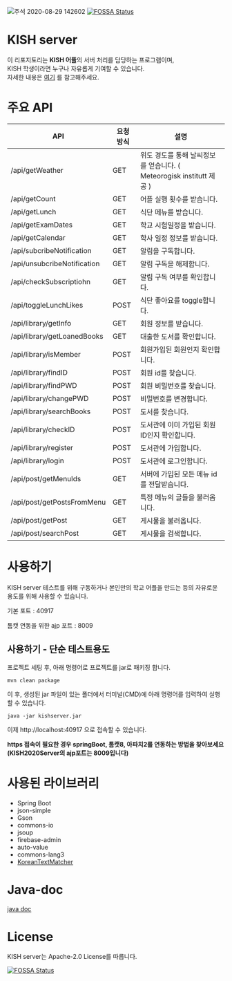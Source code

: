 ![주석 2020-08-29 142602](https://user-images.githubusercontent.com/29895665/91631442-c0488100-ea03-11ea-8712-18e2aaa3cf74.png)
[![FOSSA Status](https://app.fossa.com/api/projects/git%2Bgithub.com%2FKISH-students%2FKISH_server.svg?type=shield)](https://app.fossa.com/projects/git%2Bgithub.com%2FKISH-students%2FKISH_server?ref=badge_shield)


# KISH server
이 리포지토리는 **KISH 어플**의 서버 처리를 담당하는 프로그램이며,  
KISH 학생이라면 누구나 자유롭게 기여할 수 있습니다.  
자세한 내용은 [여기](https://github.com/KISH-students/I-WANNA-JOIN) 를 참고해주세요.

# 주요 API

API | 요청 방식 | 설명
--- | -------- | ----
/api/getWeather | GET | 위도 경도를 통해 날씨정보를 얻습니다. ( Meteorogisk institutt 제공 )
/api/getCount | GET | 어플 실행 횟수를 받습니다.
/api/getLunch | GET | 식단 메뉴를 받습니다.
/api/getExamDates | GET | 학교 시험일정을 받습니다.
/api/getCalendar | GET | 학사 일정 정보를 받습니다.
/api/subcribeNotification | GET | 알림을 구독합니다.
/api/unsubcribeNotification | GET | 알림 구독을 해제합니다.
/api/checkSubscriptiohn | GET | 알림 구독 여부를 확인합니다.
/api/toggleLunchLikes | POST | 식단 좋아요를 toggle합니다.
/api/library/getInfo | GET | 회원 정보를 받습니다.
/api/library/getLoanedBooks | GET | 대출한 도서를 확인합니다.
/api/library/isMember | POST | 회원가입된 회원인지 확인합니다.
/api/library/findID | POST | 회원 id를 찾습니다.
/api/library/findPWD | POST | 회원 비밀번호를 찾습니다.
/api/library/changePWD | POST | 비밀번호를 변경합니다.
/api/library/searchBooks | POST | 도서를 찾습니다.
/api/library/checkID | POST | 도서관에 이미 가입된 회원 ID인지 확인합니다.
/api/library/register | POST | 도서관에 가입합니다.
/api/library/login | POST | 도서관에 로그인합니다.
/api/post/getMenuIds | GET | 서버에 가입된 모든 메뉴 id를 전달받습니다.
/api/post/getPostsFromMenu | GET | 특정 메뉴의 글들을 불러옵니다.
/api/post/getPost | GET | 게시물을 불러옵니다.
/api/post/searchPost | GET | 게시물을 검색합니다.

# 사용하기
KISH server 테스트를 위해 구동하거나 본인만의 학교 어플을 만드는 등의 자유로운 용도를 위해 사용할 수 있습니다.

기본 포트 : 40917

톰캣 연동을 위한 ajp 포트 : 8009

## 사용하기 - 단순 테스트용도
프로젝트 세팅 후, 아래 명령어로 프로젝트를 jar로 패키징 합니다.
```
mvn clean package
```

이 후, 생성된 jar 파일이 있는 폴더에서 터미널(CMD)에 아래 명령어를 입력하여 실행할 수 있습니다.
```
java -jar kishserver.jar
```
이제 http://localhost:40917 으로 접속할 수 있습니다.

**https 접속이 필요한 경우 springBoot, 톰캣8, 아파치2를 연동하는 방법을 찾아보세요 (KISH2020Server의 ajp포트는 8009입니다)**

# 사용된 라이브러리
- Spring Boot
- json-simple
- Gson
- commons-io
- jsoup 
- firebase-admin
- auto-value
- commons-lang3
- [KoreanTextMatcher](https://github.com/bangjunyoung/KoreanTextMatcher)

# Java-doc
[java doc](https://ccc1.kro.kr/java-docs/kishServer/)

# License
KISH server는 Apache-2.0 License를 따릅니다.


[![FOSSA Status](https://app.fossa.com/api/projects/git%2Bgithub.com%2FKISH-students%2FKISH_server.svg?type=large)](https://app.fossa.com/projects/git%2Bgithub.com%2FKISH-students%2FKISH_server?ref=badge_large)